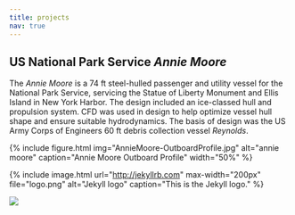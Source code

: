 ```yaml
---
title: projects
nav: true
---
```



## US National Park Service *Annie Moore* 

The *Annie Moore* is a 74 ft steel-hulled passenger and utility vessel for the National Park Service, servicing the Statue of Liberty Monument and Ellis Island in New York Harbor. The design included an ice-classed hull and propulsion system. CFD was used in design to help optimize vessel hull shape and ensure suitable hydrodynamics. The basis of design was the US Army Corps of Engineers 60 ft debris collection vessel *Reynolds*.

{% include figure.html img="AnnieMoore-OutboardProfile.jpg" alt="annie moore" caption="Annie Moore Outboard Profile" width="50%" %}

{% include image.html url="http://jekyllrb.com"
max-width="200px" file="logo.png" alt="Jekyll logo"
caption="This is the Jekyll logo." %}


![](https://www.furunousa.com/-/media/sites/furuno/news_article_assets/embedded_images/tai_news_release_photo_1_annie_moore.jpeg)

